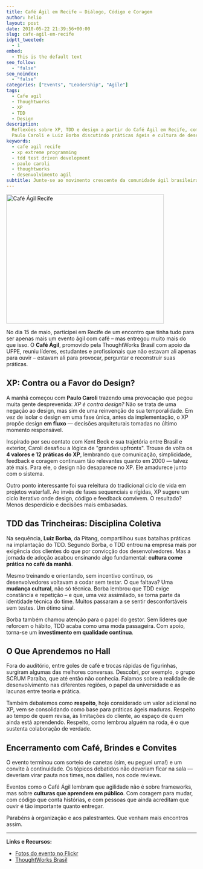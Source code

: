 ```yaml
---
title: Café Ágil em Recife – Diálogo, Código e Coragem
author: helio
layout: post
date: 2010-05-22 21:39:56+00:00
slug: cafe-agil-em-recife
idptt_tweeted:
  - 1
embed:
  - This is the default text
seo_follow:
  - "false"
seo_noindex:
  - "false"
categories: ["Events", "Leadership", "Agile"]
tags:
  - Cafe agil
  - Thoughtworks
  - XP
  - TDD
  - Design
description:
  Reflexões sobre XP, TDD e design a partir do Café Ágil em Recife, com
  Paulo Caroli e Luiz Borba discutindo práticas ágeis e cultura de desenvolvimento.
keywords:
  - cafe agil recife
  - xp extreme programming
  - tdd test driven development
  - paulo caroli
  - thoughtworks
  - desenvolvimento agil
subtitle: Junte-se ao movimento crescente da comunidade ágil brasileira—descubra como o Café Ágil Recife cria espaço para compartilhar experiências, aprender com falhas e construir conexões além de conferências formais
---
```


[<img class="aligncenter size-full wp-image-199" src="/uploads/2010/05/DSC04067.jpg" alt="Café Ágil Recife" width="417" height="342" srcset="/uploads/2010/05/DSC04067.jpg 417w, /uploads/2010/05/DSC04067-300x246.jpg 300w" sizes="(max-width: 417px) 100vw, 417px" />][2]

No dia 15 de maio, participei em Recife de um encontro que tinha tudo para ser apenas mais um evento ágil com café – mas entregou muito mais do que isso. O **Café Ágil**, promovido pela ThoughtWorks Brasil com apoio da UFPE, reuniu líderes, estudantes e profissionais que não estavam ali apenas para ouvir – estavam ali para provocar, perguntar e reconstruir suas práticas.

## XP: Contra ou a Favor do Design?

A manhã começou com **Paulo Caroli** trazendo uma provocação que pegou muita gente desprevenida: _XP é contra design?_ Não se trata de uma negação ao design, mas sim de uma reinvenção de sua temporalidade. Em vez de isolar o design em uma fase única, antes da implementação, o XP propõe design **em fluxo** — decisões arquiteturais tomadas no último momento responsável.

Inspirado por seu contato com Kent Beck e sua trajetória entre Brasil e exterior, Caroli desafiou a lógica de "grandes upfronts". Trouxe de volta os **4 valores e 12 práticas do XP**, lembrando que comunicação, simplicidade, feedback e coragem continuam tão relevantes quanto em 2000 — talvez até mais. Para ele, o design não desaparece no XP. Ele amadurece junto com o sistema.

Outro ponto interessante foi sua releitura do tradicional ciclo de vida em projetos waterfall. Ao invés de fases sequenciais e rígidas, XP sugere um ciclo iterativo onde design, código e feedback convivem. O resultado? Menos desperdício e decisões mais embasadas.

## TDD das Trincheiras: Disciplina Coletiva

Na sequência, **Luiz Borba**, da Pitang, compartilhou suas batalhas práticas na implantação do TDD. Segundo Borba, o TDD entrou na empresa mais por exigência dos clientes do que por convicção dos desenvolvedores. Mas a jornada de adoção acabou ensinando algo fundamental: **cultura come prática no café da manhã**.

Mesmo treinando e orientando, sem incentivo contínuo, os desenvolvedores voltavam a codar sem testar. O que faltava? Uma **mudança cultural**, não só técnica. Borba lembrou que TDD exige constância e repetição – e que, uma vez assimilado, se torna parte da identidade técnica do time. Muitos passaram a se sentir desconfortáveis sem testes. Um ótimo sinal.

Borba também chamou atenção para o papel do gestor. Sem líderes que reforcem o hábito, TDD acaba como uma moda passageira. Com apoio, torna-se um **investimento em qualidade contínua**.

## O Que Aprendemos no Hall

Fora do auditório, entre goles de café e trocas rápidas de figurinhas, surgiram algumas das melhores conversas. Descobri, por exemplo, o grupo SCRUM Paraíba, que até então não conhecia. Falamos sobre a realidade de desenvolvimento nas diferentes regiões, o papel da universidade e as lacunas entre teoria e prática.

Também debatemos como **respeito**, hoje considerado um valor adicional no XP, vem se consolidando como base para práticas ágeis maduras. Respeito ao tempo de quem revisa, às limitações do cliente, ao espaço de quem ainda está aprendendo. Respeito, como lembrou alguém na roda, é o que sustenta colaboração de verdade.

## Encerramento com Café, Brindes e Convites

O evento terminou com sorteio de canetas (sim, eu peguei uma!) e um convite à continuidade. Os tópicos debatidos não deveriam ficar na sala — deveriam virar pauta nos times, nos dailies, nos code reviews.

Eventos como o Café Ágil lembram que agilidade não é sobre frameworks, mas sobre **culturas que aprendem em público**. Com coragem para mudar, com código que conta histórias, e com pessoas que ainda acreditam que ouvir é tão importante quanto entregar.

Parabéns à organização e aos palestrantes. Que venham mais encontros assim.

---

**Links e Recursos:**

- [Fotos do evento no Flickr](http://www.flickr.com/photos/heliomedeiros/sets/72157623961656217/with/4617934563/)
- [ThoughtWorks Brasil](http://www.thoughtworks.com/developer-porto-alegre)

[2]: /uploads/2010/05/DSC04067.jpg
